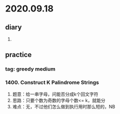 # 2020.09.18
## diary
1. 
## practice
### tag: greedy medium
### 1400. Construct K Palindrome Strings
1. 题意：给一串字母，问能否分成k个回文字符
2. 思路：只要个数为奇数的字母个数<= k，就能分
3. 难点：无，不过他们怎么做到执行用时那么短的，NB
